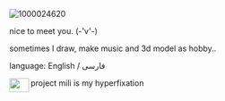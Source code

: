 ![1000024620](https://github.com/user-attachments/assets/a114e839-5b93-445b-beb2-dd4c2c9fbed6)

nice to meet you. (-'v'-)

sometimes I draw, make music and 3d model as hobby..

language: English / فارسی


<a href="url"><img src="https://github.com/user-attachments/assets/743b4342-78c1-4870-a7d8-be3b34dc7b60" align="left" height="25" width="35" ></a>
project mili is my hyperfixation 

